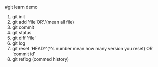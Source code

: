 #git learn demo
1. git init
2. git add 'file'OR'.'(mean all file)
3. git commit
4. git status
5. git diff 'file'
6. git log
7. git reset 'HEAD^'(^'s number mean how many version you reset) OR 'commit id'
8. git reflog (commed history)
